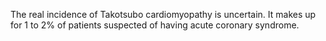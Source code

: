 The real incidence of Takotsubo cardiomyopathy is uncertain. It makes up for 1 to 2% of patients suspected of having acute coronary syndrome.
